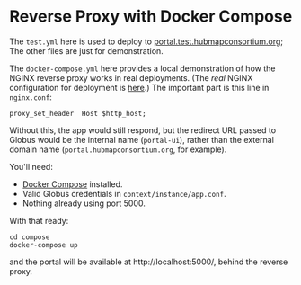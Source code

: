 # Reverse Proxy with Docker Compose

The `test.yml` here is used to deploy to [portal.test.hubmapconsortium.org](https://portal.test.hubmapconsortium.org/); The other files are just for demonstration.

The `docker-compose.yml` here provides a local demonstration of how the NGINX reverse proxy works in real deployments.
(The *real* NGINX configuration for deployment is [here](https://github.com/hubmapconsortium/gateway/blob/master/nginx/conf.d-test/portal-ui.conf).)
The important part is this line in `nginx.conf`:
```
proxy_set_header  Host $http_host;
```

Without this, the app would still respond, but the redirect URL passed to
Globus would be the internal name (`portal-ui`), rather than the external domain name (`portal.hubmapconsortium.org`, for example).

You'll need:
- [Docker Compose](https://docs.docker.com/compose/install/) installed.
- Valid Globus credentials in `context/instance/app.conf`.
- Nothing already using port 5000.

With that ready:
````
cd compose
docker-compose up
````
and the portal will be available at http://localhost:5000/, behind the reverse proxy.
